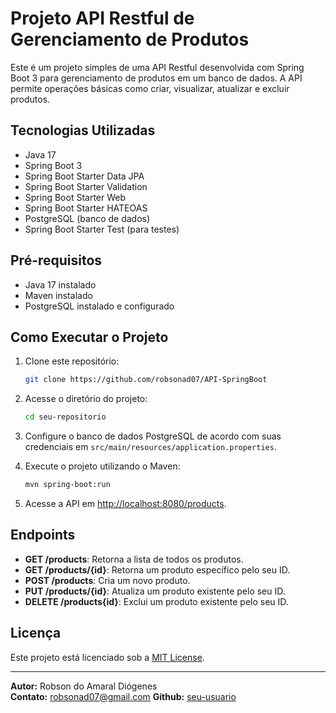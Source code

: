# Projeto API Restful de Gerenciamento de Produtos

Este é um projeto simples de uma API Restful desenvolvida com Spring Boot 3 para gerenciamento de produtos em um banco de dados. A API permite operações básicas como criar, visualizar, atualizar e excluir produtos.

## Tecnologias Utilizadas

- Java 17
- Spring Boot 3
- Spring Boot Starter Data JPA
- Spring Boot Starter Validation
- Spring Boot Starter Web
- Spring Boot Starter HATEOAS
- PostgreSQL (banco de dados)
- Spring Boot Starter Test (para testes)

## Pré-requisitos

- Java 17 instalado
- Maven instalado
- PostgreSQL instalado e configurado

## Como Executar o Projeto

1. Clone este repositório:

    ```bash
    git clone https://github.com/robsonad07/API-SpringBoot
    ```

2. Acesse o diretório do projeto:

    ```bash
    cd seu-repositorio
    ```

3. Configure o banco de dados PostgreSQL de acordo com suas credenciais em `src/main/resources/application.properties`.

4. Execute o projeto utilizando o Maven:

    ```bash
    mvn spring-boot:run
    ```

5. Acesse a API em [http://localhost:8080/products](http://localhost:8080/products).

## Endpoints

- **GET /products**: Retorna a lista de todos os produtos.
- **GET /products/{id}**: Retorna um produto específico pelo seu ID.
- **POST /products**: Cria um novo produto.
- **PUT /products/{id}**: Atualiza um produto existente pelo seu ID.
- **DELETE /products{id}**: Exclui um produto existente pelo seu ID.

## Licença

Este projeto está licenciado sob a [MIT License](LICENSE).

---

**Autor:** Robson do Amaral Diógenes  
**Contato:** robsonad07@gmail.com 
**Github:** [seu-usuario](https://github.com/robsonad07)
